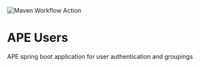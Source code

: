 ![Maven Workflow Action](https://github.com/Ma-Vin/de.ma_vin.ape.users/actions/workflows/maven.yml/badge.svg)

# APE Users
APE spring boot application for user authentication and groupings